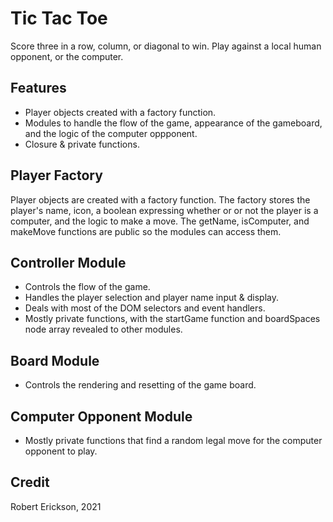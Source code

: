 # Tic Tac Toe

Score three in a row, column, or diagonal to win.  Play against a local human opponent, or the computer.

## Features

- Player objects created with a factory function.
- Modules to handle the flow of the game, appearance of the gameboard, and the logic of the computer oppponent.
- Closure & private functions.

## Player Factory

Player objects are created with a factory function.  The factory stores the player's name, icon, a boolean expressing whether or
or not the player is a computer, and the logic to make a move.  The getName, isComputer, and makeMove functions are public
so the modules can access them.

## Controller Module

- Controls the flow of the game.
- Handles the player selection and player name input & display.
- Deals with most of the DOM selectors and event handlers.
- Mostly private functions, with the startGame function and boardSpaces node array revealed to other modules.

## Board Module

- Controls the rendering and resetting of the game board.

## Computer Opponent Module

- Mostly private functions that find a random legal move for the computer opponent to play.

## Credit

Robert Erickson, 2021
